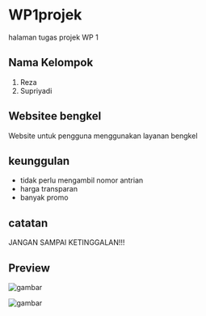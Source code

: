 # WP1projek
halaman tugas projek WP 1

## Nama Kelompok

1. Reza
2. Supriyadi

## Websitee bengkel

Website untuk pengguna menggunakan layanan bengkel

## keunggulan

- tidak perlu mengambil nomor antrian
- harga transparan
- banyak promo




## catatan

JANGAN SAMPAI KETINGGALAN!!!


## Preview

![gambar](img/preview.png)

![gambar](img/preview2.png)
